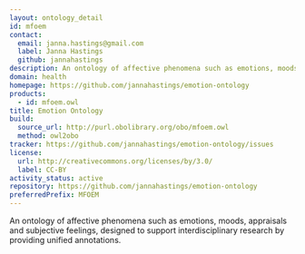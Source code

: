 ```yaml
---
layout: ontology_detail
id: mfoem
contact:
  email: janna.hastings@gmail.com
  label: Janna Hastings
  github: jannahastings
description: An ontology of affective phenomena such as emotions, moods, appraisals and subjective feelings.
domain: health
homepage: https://github.com/jannahastings/emotion-ontology
products:
  - id: mfoem.owl
title: Emotion Ontology
build:
  source_url: http://purl.obolibrary.org/obo/mfoem.owl
  method: owl2obo
tracker: https://github.com/jannahastings/emotion-ontology/issues
license:
  url: http://creativecommons.org/licenses/by/3.0/
  label: CC-BY
activity_status: active
repository: https://github.com/jannahastings/emotion-ontology
preferredPrefix: MFOEM
---
```


An ontology of affective phenomena such as emotions, moods, appraisals and subjective feelings, designed to support interdisciplinary research by providing unified annotations.
